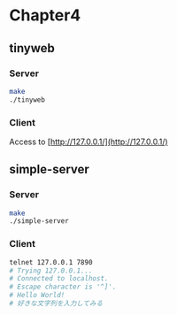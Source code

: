 # Chapter4

## tinyweb

### Server

```sh
make
./tinyweb
```

### Client

Access to [http://127.0.0.1/](http://127.0.0.1/)

## simple-server

### Server

```sh
make
./simple-server
```

### Client

```sh
telnet 127.0.0.1 7890
# Trying 127.0.0.1...
# Connected to localhost.
# Escape character is '^]'.
# Hello World!
# 好きな文字列を入力してみる
```
